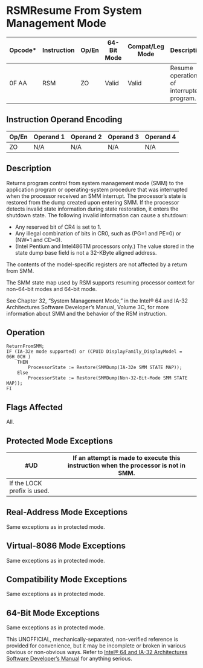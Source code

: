 # RSM**Resume From System Management Mode**

| Opcode\* | Instruction | Op/En | 64-Bit Mode | Compat/Leg Mode | Description                              |
| -------- | ----------- | ----- | ----------- | --------------- | ---------------------------------------- |
| 0F AA    | RSM         | ZO    | Valid       | Valid           | Resume operation of interrupted program. |

## Instruction Operand Encoding

| Op/En | Operand 1 | Operand 2 | Operand 3 | Operand 4 |
| ----- | --------- | --------- | --------- | --------- |
| ZO    | N/A       | N/A       | N/A       | N/A       |

## Description

Returns program control from system management mode (SMM) to the application program or operating-system procedure that was interrupted when the processor received an SMM interrupt. The processor’s state is restored from the dump created upon entering SMM. If the processor detects invalid state information during state restoration, it enters the shutdown state. The following invalid information can cause a shutdown:

- Any reserved bit of CR4 is set to 1.
- Any illegal combination of bits in CR0, such as (PG=1 and PE=0) or (NW=1 and CD=0).
- (Intel Pentium and Intel486TM processors only.) The value stored in the state dump base field is not a 32-KByte aligned address.

The contents of the model-specific registers are not affected by a return from SMM.

The SMM state map used by RSM supports resuming processor context for non-64-bit modes and 64-bit mode.

See Chapter 32, “System Management Mode,” in the Intel® 64 and IA-32 Architectures Software Developer’s Manual, Volume 3C, for more information about SMM and the behavior of the RSM instruction.

## Operation

```
ReturnFromSMM;
IF (IA-32e mode supported) or (CPUID DisplayFamily_DisplayModel = 06H_0CH )
    THEN
        ProcessorState := Restore(SMMDump(IA-32e SMM STATE MAP));
    Else
        ProcessorState := Restore(SMMDump(Non-32-Bit-Mode SMM STATE MAP));
FI

```

## Flags Affected

All.

## Protected Mode Exceptions

| #​​​UD                      | If an attempt is made to execute this instruction when the processor is not in SMM. |
| --------------------------- | ----------------------------------------------------------------------------------- |
| If the LOCK prefix is used. |

## Real-Address Mode Exceptions

Same exceptions as in protected mode.

## Virtual-8086 Mode Exceptions

Same exceptions as in protected mode.

## Compatibility Mode Exceptions

Same exceptions as in protected mode.

## 64-Bit Mode Exceptions

Same exceptions as in protected mode.

This UNOFFICIAL, mechanically-separated, non-verified reference is provided for convenience, but it may be
incomplete or broken in various obvious or non-obvious
ways. Refer to [Intel® 64 and IA-32 Architectures Software Developer’s Manual](https://software.intel.com/en-us/download/intel-64-and-ia-32-architectures-sdm-combined-volumes-1-2a-2b-2c-2d-3a-3b-3c-3d-and-4) for anything serious.
